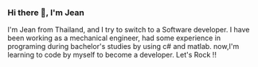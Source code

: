 ### Hi there 👋, I'm Jean



I'm Jean from Thailand, and I try to switch to a Software developer. I have been working as a mechanical engineer, had some experience in programing during
bachelor's studies by using c# and matlab. now,I'm learning to code by myself to become a developer. Let's Rock !!


<!--
[![Top Langs](https://github-readme-stats.vercel.app/api/top-langs/?username=jeantrue&layout=compact)](https://github.com/anuraghazra/github-readme-stats)



**jeantrue/jeantrue** is a ✨ _special_ ✨ repository because its `README.md` (this file) appears on your GitHub profile.

Here are some ideas to get you started:

- 🔭 I’m currently working on ...
- 🌱 I’m currently learning ...
- 👯 I’m looking to collaborate on ...
- 🤔 I’m looking for help with ...
- 💬 Ask me about ...
- 📫 How to reach me: ...
- 😄 Pronouns: ...
- ⚡ Fun fact: ...
-->
